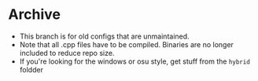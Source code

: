 # Archive
- This branch is for old configs that are unmaintained.
- Note that all .cpp files have to be compiled. Binaries are no longer included to reduce repo size.
- If you're looking for the windows or osu style, get stuff from the `hybrid` foldder
